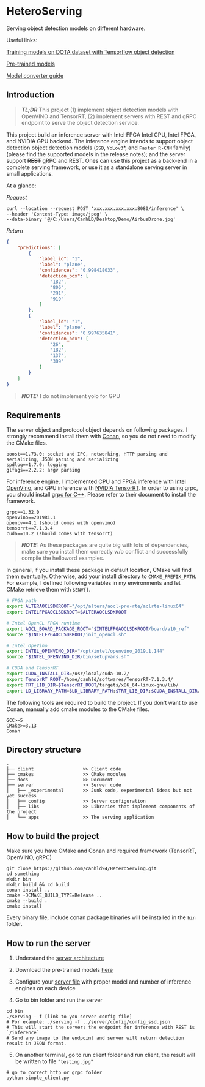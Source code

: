 # HeteroServing

Serving object detection models on different hardware.

Useful links:

[Training models on DOTA dataset with Tensorflow object detection](https://github.com/canhld94/DOTA_tf_object_detection)

[Pre-trained models](https://drive.google.com/drive/folders/1pzu-swSQBDjAAuudIwwSI2vip1LfoXQi?usp=sharing)

[Model converter guide](https://github.com/canhld94/HeteroModelConvert)

## Introduction

> **_TL;DR_** This project (1) implement object detection models with OpenVINO and TensorRT, (2) implement servers with REST and gRPC endpoint to serve the object detection service.

This project build an inference server with ~~Intel FPGA~~ Intel CPU, Intel FPGA, and NVIDIA GPU backend. The inference engine intends to support object detection object detection models (`SSD`, `YoLov3`*, and `Faster R-CNN` family) (please find the supported models in the release notes); and the server support ~~REST~~ gRPC and REST. Ones can use this project as a back-end in a complete serving framework, or use it as a standalone serving server in small applications.

At a glance:

*Request*

```SH
curl --location --request POST 'xxx.xxx.xxx.xxx:8080/inference' \
--header 'Content-Type: image/jpeg' \
--data-binary '@/C:/Users/CanhLD/Desktop/Demo/AirbusDrone.jpg'
```

*Return*

```JSON
{
    "predictions": [
        {
            "label_id": "1",
            "label": "plane",
            "confidences": "0.998418033",
            "detection_box": [
                "182",
                "806",
                "291",
                "919"
            ]
        },
        {
            "label_id": "1",
            "label": "plane",
            "confidences": "0.997635841",
            "detection_box": [
                "26",
                "182",
                "137",
                "309"
            ]
        }
    ]
}
```

> **_NOTE:_**  I do not implement yolo for GPU

## Requirements

The server object and protocol object depends on following packages. I strongly recommend install them with [Conan](https://conan.io/), so you do not need to modify the CMake files.

```
boost==1.73.0: socket and IPC, networking, HTTP parsing and serializing, JSON parsing and serializing
spdlog==1.7.0: logging
glfags==2.2.2: argv parsing
```

For inference engine, I implemented CPU and FPGA inference with [Intel OpenVino](https://docs.openvinotoolkit.org/2019_R1.1/index.html), and GPU inference with [NVIDIA TensorRT](https://developer.nvidia.com/tensorrt). In order to using grpc, you should install [grpc for C++](https://grpc.io/docs/languages/cpp/quickstart/#install-grpc). Please refer to their document to install the framework.

```
grpc==1.32.0
openvino==2019R1.1
opencv==4.1 (should comes with openvino)
tensorrt==7.1.3.4
cuda==10.2 (should comes with tensorrt)
```

> **_NOTE:_** As these packages are quite big with lots of dependencies, make sure you install them correctly w/o conflict and successfully compile the helloword examples.

In general, if you install these package in default location, CMake will find them eventually. Otherwise, add your install directory to `CMAKE_PREFIX_PATH`. For example, I defined following variables in my environments and let CMake retrieve them with `$ENV{}`.

```BASH
# FPGA path
export ALTERAOCLSDKROOT="/opt/altera/aocl-pro-rte/aclrte-linux64"
export INTELFPGAOCLSDKROOT=$ALTERAOCLSDKROOT

# Intel OpenCL FPGA runtime
export AOCL_BOARD_PACKAGE_ROOT="$INTELFPGAOCLSDKROOT/board/a10_ref"
source "$INTELFPGAOCLSDKROOT/init_opencl.sh"

# Intel OpeVino
export INTEL_OPENVINO_DIR="/opt/intel/openvino_2019.1.144"
source "$INTEL_OPENVINO_DIR/bin/setupvars.sh"

# CUDA and TensorRT
export CUDA_INSTALL_DIR=/usr/local/cuda-10.2/
export TensorRT_ROOT=/home/canhld/softwares/TensorRT-7.1.3.4/
export TRT_LIB_DIR=$TensorRT_ROOT/targets/x86_64-linux-gnu/lib/
export LD_LIBRARY_PATH=$LD_LIBRARY_PATH:$TRT_LIB_DIR:$CUDA_INSTALL_DIR/lib64/
```

The following tools are required to build the project. If you don't want to use Conan, manually add cmake modules to the CMake files.

```
GCC>=5
CMake>=3.13
Conan
```

## Directory structure

```
.
├── client                  >> Client code
├── cmakes                  >> CMake modules
├── docs                    >> Document
├── server                  >> Server code
│   ├── _experimental       >> Junk code, experimental ideas but not yet success  
│   ├── config              >> Server configuration
│   ├── libs                >> Libraries that implement components of the project
│   └── apps                >> The serving application
```

## How to build the project

Make sure you have CMake and Conan and required framework (TensorRT, OpenVINO, gRPC)

```SH
git clone https://github.com/canhld94/HeteroServing.git
cd something
mkdir bin
mkdir build && cd build
conan install ..
cmake -DCMAKE_BUILD_TYPE=Release ..
cmake --build .
cmake install
```

Every binary file, include conan package binaries will be installed in the `bin` folder.

## How to run the server

1. Understand the [server architecture](docs/dev/server.md)

2. Download the pre-trained models [here](https://drive.google.com/drive/folders/1pzu-swSQBDjAAuudIwwSI2vip1LfoXQi?usp=sharing)

3. Configure your [server file](server/config/README.md) with proper model and number of inference engines on each device

4. Go to bin folder and run the server

```SH
cd bin
./serving - f [link to you server config file]
# For example: ./serving -f ../server/config/config_ssd.json
# This will start the server; the endpoint for inference with REST is `/inference`
# Send any image to the endpoint and server will return detection result in JSON format.
```

5. On another terminal, go to run client folder and run client, the result will be written to file `"testing.jpg"`

```SH
# go to correct http or grpc folder
python simple_client.py
```
